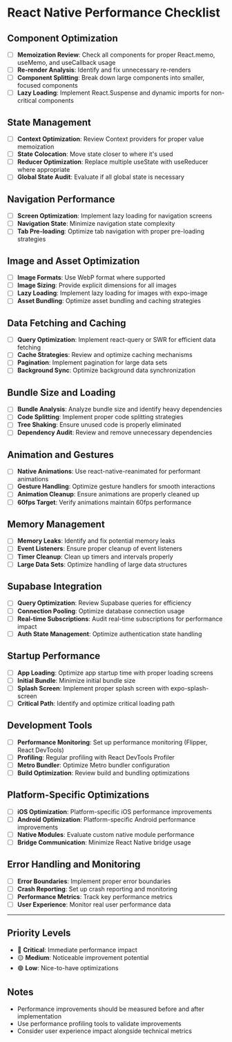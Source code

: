 # React Native Performance Checklist

## Component Optimization
- [ ] **Memoization Review**: Check all components for proper React.memo, useMemo, and useCallback usage
- [ ] **Re-render Analysis**: Identify and fix unnecessary re-renders
- [ ] **Component Splitting**: Break down large components into smaller, focused components
- [ ] **Lazy Loading**: Implement React.Suspense and dynamic imports for non-critical components

## State Management
- [ ] **Context Optimization**: Review Context providers for proper value memoization
- [ ] **State Colocation**: Move state closer to where it's used
- [ ] **Reducer Optimization**: Replace multiple useState with useReducer where appropriate
- [ ] **Global State Audit**: Evaluate if all global state is necessary

## Navigation Performance
- [ ] **Screen Optimization**: Implement lazy loading for navigation screens
- [ ] **Navigation State**: Minimize navigation state complexity
- [ ] **Tab Pre-loading**: Optimize tab navigation with proper pre-loading strategies

## Image and Asset Optimization
- [ ] **Image Formats**: Use WebP format where supported
- [ ] **Image Sizing**: Provide explicit dimensions for all images
- [ ] **Lazy Loading**: Implement lazy loading for images with expo-image
- [ ] **Asset Bundling**: Optimize asset bundling and caching strategies

## Data Fetching and Caching
- [ ] **Query Optimization**: Implement react-query or SWR for efficient data fetching
- [ ] **Cache Strategies**: Review and optimize caching mechanisms
- [ ] **Pagination**: Implement pagination for large data sets
- [ ] **Background Sync**: Optimize background data synchronization

## Bundle Size and Loading
- [ ] **Bundle Analysis**: Analyze bundle size and identify heavy dependencies
- [ ] **Code Splitting**: Implement proper code splitting strategies
- [ ] **Tree Shaking**: Ensure unused code is properly eliminated
- [ ] **Dependency Audit**: Review and remove unnecessary dependencies

## Animation and Gestures
- [ ] **Native Animations**: Use react-native-reanimated for performant animations
- [ ] **Gesture Handling**: Optimize gesture handlers for smooth interactions
- [ ] **Animation Cleanup**: Ensure animations are properly cleaned up
- [ ] **60fps Target**: Verify animations maintain 60fps performance

## Memory Management
- [ ] **Memory Leaks**: Identify and fix potential memory leaks
- [ ] **Event Listeners**: Ensure proper cleanup of event listeners
- [ ] **Timer Cleanup**: Clean up timers and intervals properly
- [ ] **Large Data Sets**: Optimize handling of large data structures

## Supabase Integration
- [ ] **Query Optimization**: Review Supabase queries for efficiency
- [ ] **Connection Pooling**: Optimize database connection usage
- [ ] **Real-time Subscriptions**: Audit real-time subscriptions for performance impact
- [ ] **Auth State Management**: Optimize authentication state handling

## Startup Performance
- [ ] **App Loading**: Optimize app startup time with proper loading screens
- [ ] **Initial Bundle**: Minimize initial bundle size
- [ ] **Splash Screen**: Implement proper splash screen with expo-splash-screen
- [ ] **Critical Path**: Identify and optimize critical loading path

## Development Tools
- [ ] **Performance Monitoring**: Set up performance monitoring (Flipper, React DevTools)
- [ ] **Profiling**: Regular profiling with React DevTools Profiler
- [ ] **Metro Bundler**: Optimize Metro bundler configuration
- [ ] **Build Optimization**: Review build and bundling optimizations

## Platform-Specific Optimizations
- [ ] **iOS Optimization**: Platform-specific iOS performance improvements
- [ ] **Android Optimization**: Platform-specific Android performance improvements
- [ ] **Native Modules**: Evaluate custom native module performance
- [ ] **Bridge Communication**: Minimize React Native bridge usage

## Error Handling and Monitoring
- [ ] **Error Boundaries**: Implement proper error boundaries
- [ ] **Crash Reporting**: Set up crash reporting and monitoring
- [ ] **Performance Metrics**: Track key performance metrics
- [ ] **User Experience**: Monitor real user performance data

---

## Priority Levels
- 🔴 **Critical**: Immediate performance impact
- 🟡 **Medium**: Noticeable improvement potential
- 🟢 **Low**: Nice-to-have optimizations

## Notes
- Performance improvements should be measured before and after implementation
- Use performance profiling tools to validate improvements
- Consider user experience impact alongside technical metrics 